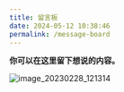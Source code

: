 ```yaml
---
title: 留言板
date: 2024-05-12 10:38:46
permalink: /message-board
---
```


**你可以在这里留下想说的内容。**

![image_20230228_121314](https://cdn.jsdelivr.net/gh/saukaguya/tu/image/2.jpg)

